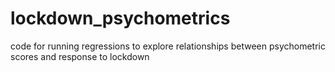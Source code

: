 # lockdown_psychometrics
code for running regressions to explore relationships between psychometric scores and response to lockdown
